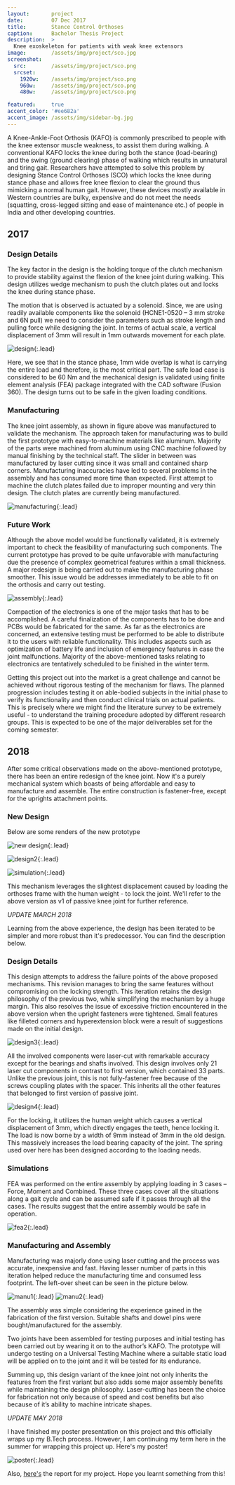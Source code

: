 ```yaml
---
layout:       project
date:         07 Dec 2017
title:        Stance Control Orthoses
caption:      Bachelor Thesis Project
description:  >
  Knee exoskeleton for patients with weak knee extensors
image:        /assets/img/project/sco.jpg
screenshot:
  src:        /assets/img/project/sco.png
  srcset:
    1920w:    /assets/img/project/sco.png
    960w:     /assets/img/project/sco.png
    480w:     /assets/img/project/sco.png

featured:     true
accent_color: '#ee682a'
accent_image: /assets/img/sidebar-bg.jpg
---
```

A Knee-Ankle-Foot Orthosis (KAFO) is commonly prescribed to people with the knee extensor muscle weakness, to assist them during walking. A conventional KAFO locks the knee during both the stance (load-bearing) and the swing (ground clearing) phase of walking which results in unnatural and tiring gait. Researchers have attempted to solve this problem by designing Stance Control Orthoses (SCO) which locks the knee during stance phase and allows free knee flexion to clear the ground thus mimicking a normal human gait. However, these devices mostly available in Western countries are bulky, expensive and do not meet the needs (squatting, cross-legged sitting and ease of maintenance etc.) of people in India and other developing countries.

## 2017

### Design Details

The key factor in the design is the holding torque of the clutch mechanism to provide stability against the flexion of the knee joint during walking. This design utilizes wedge mechanism to push the clutch plates out and locks the knee during stance phase.

The motion that is observed is actuated by a solenoid. Since, we are using readily available components like the solenoid (HCNE1-0520 – 3 mm stroke and 6N pull) we need to consider the parameters such as stroke length and pulling force while designing the joint. In terms of actual scale, a vertical displacement of 3mm will result in 1mm outwards movement for each plate.

![design](ani.gif){:.lead}

Here, we see that in the stance phase, 1mm wide overlap is what is carrying the entire load and therefore, is the most critical part. The safe load case is considered to be 60 Nm and the mechanical design is validated using finite element analysis (FEA) package integrated with the CAD software (Fusion 360). The design turns out to be safe in the given loading conditions.

### Manufacturing

The knee joint assembly, as shown in figure above was manufactured to validate the mechanism. The approach taken for manufacturing was to build the first prototype with easy-to-machine materials like aluminum. Majority of the parts were machined from aluminum using CNC machine followed by manual finishing by the technical staff. The slider in between was manufactured by laser cutting since it was small and contained sharp corners. Manufacturing inaccuracies have led to several problems in the assembly and has consumed more time than expected. First attempt to machine the clutch plates failed due to improper mounting and very thin design. The clutch plates are currently being manufactured.

![manufacturing](man.png){:.lead}

### Future Work

Although the above model would be functionally validated, it is extremely important to check the feasibility of manufacturing such components. The current prototype has proved to be quite unfavorable with manufacturing due the presence of complex geometrical features within a small thickness. A major redesign is being carried out to make the manufacturing phase smoother. This issue would be addresses immediately to be able to fit on the orthosis and carry out testing.

![assembly](ass.jpg){:.lead}

Compaction of the electronics is one of the major tasks that has to be accomplished. A careful finalization of the components has to be done and PCBs would be fabricated for the same. As far as the electronics are concerned, an extensive testing must be performed to be able to distribute it to the users with reliable functionality. This includes aspects such as optimization of battery life and inclusion of emergency features in case the joint malfunctions. Majority of the above-mentioned tasks relating to electronics are tentatively scheduled to be finished in the winter term.

Getting this project out into the market is a great challenge and cannot be achieved without rigorous testing of the mechanism for flaws. The planned progression includes testing it on able-bodied subjects in the initial phase to verify its functionality and then conduct clinical trials on actual patients. This is precisely where we might find the literature survey to be extremely useful - to understand the training procedure adopted by different research groups. This is expected to be one of the major deliverables set for the coming semester.

## 2018

After some critical observations made on the above-mentioned prototype, there has been an entire redesign of the knee joint. Now it's a purely mechanical system which boasts of being affordable and easy to manufacture and assemble. The entire construction is fastener-free, except for the uprights attachment points.

### New Design

Below are some renders of the new prototype

![new design](R1.png){:.lead}

![design2](ani2.gif){:.lead}

![simulation](sim2.gif){:.lead}

This mechanism leverages the slightest displacement caused by loading the orthoses frame with the human weight - to lock the joint. We'll refer to the above version as v1 of passive knee joint for further reference.

*UPDATE MARCH 2018*

Learning from the above experience, the design has been iterated to be simpler and more robust than it's predecessor. You can find the description below.

### Design Details

This design attempts to address the failure points of the above proposed mechanisms. This revision manages to bring the same features without compromising on the locking strength. This iteration retains the design philosophy of the previous two, while simplifying the mechanism by a huge margin. This also resolves the issue of excessive friction encountered in the above version when the upright fasteners were tightened. Small features like filleted corners and hyperextension block were a result of suggestions made on the initial design.

![design3](des3.png){:.lead}

All the involved components were laser-cut with remarkable accuracy except for the bearings and shafts involved. This design involves only 21 laser cut components in contrast to first version, which contained 33 parts. Unlike the previous joint, this is not fully-fastener free because of the screws coupling plates with the spacer. This inherits all the other features that belonged to first version of passive joint.

![design4](diags.png){:.lead}

For the locking, it utilizes the human weight which causes a vertical displacement of 3mm, which directly engages the teeth, hence locking it. The load is now borne by a width of 9mm instead of 3mm in the old design. This massively increases the load bearing capacity of the joint. The spring used over here has been designed according to the loading needs.

### Simulations

FEA was performed on the entire assembly by applying loading in 3 cases – Force, Moment and Combined. These three cases cover all the situations along a gait cycle and can be assumed safe if it passes through all the cases. The results suggest that the entire assembly would be safe in operation.

![fea2](fea.png){:.lead}

### Manufacturing and Assembly

Manufacturing was majorly done using laser cutting and the process was accurate, inexpensive and fast. Having lesser number of parts in this iteration helped reduce the manufacturing time and consumed less footprint. The left-over sheet can be seen in the picture below.

![manu1](manu1.jpg){:.lead}
![manu2](manu2.jpg){:.lead}

The assembly was simple considering the experience gained in the fabrication of the first version. Suitable shafts and dowel pins were bought/manufactured for the assembly.

Two joints have been assembled for testing purposes and initial testing has been carried out by wearing it on to the author’s KAFO. The prototype will undergo testing on a Universal Testing Machine where a suitable static load will be applied on to the joint and it will be tested for its endurance.

Summing up, this design variant of the knee joint not only inherits the features from the first variant but also adds some major assembly benefits while maintaining the design philosophy. Laser-cutting has been the choice for fabrication not only because of speed and cost benefits but also because of it’s ability to machine intricate shapes.

*UPDATE MAY 2018*

I have finished my poster presentation on this project and this officially wraps up my B.Tech process. However, I am continuing my term here in the summer for wrapping this project up. Here's my poster!

![poster](P1.png){:.lead}

Also, [here's](report.pdf) the report for my project. Hope you learnt something from this!

